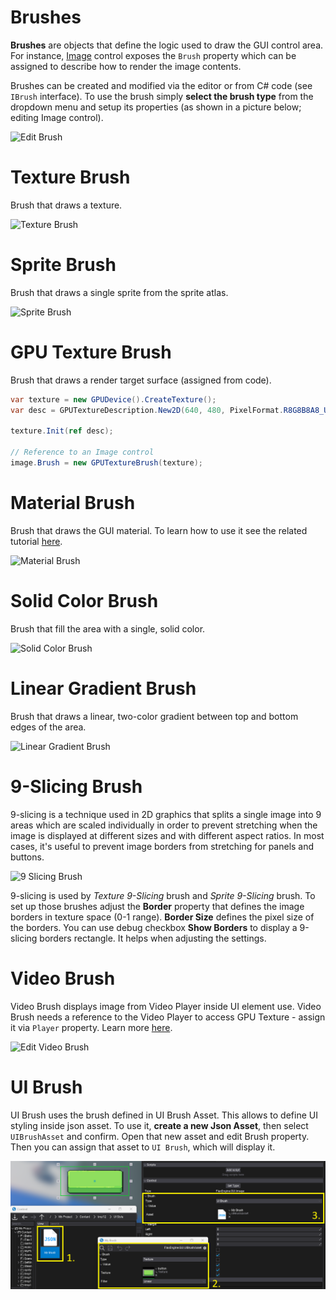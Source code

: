 # Brushes

**Brushes** are objects that define the logic used to draw the GUI control area. For instance, [Image](../controls/image.md) control exposes the `Brush` property which can be assigned to describe how to render the image contents.

Brushes can be created and modified via the editor or from C# code (see `IBrush` interface).
To use the brush simply **select the brush type** from the dropdown menu and setup its properties (as shown in a picture below; editing Image control).

![Edit Brush](media/brush-set-type.png)

# Texture Brush

Brush that draws a texture.

![Texture Brush](media/brush-texture.png)

# Sprite Brush

Brush that draws a single sprite from the sprite atlas.

![Sprite Brush](media/brush-sprite.png)

# GPU Texture Brush

Brush that draws a render target surface (assigned from code).

```cs
var texture = new GPUDevice().CreateTexture();
var desc = GPUTextureDescription.New2D(640, 480, PixelFormat.R8G8B8A8_UNorm);

texture.Init(ref desc);

// Reference to an Image control
image.Brush = new GPUTextureBrush(texture);
```

# Material Brush

Brush that draws the GUI material. To learn how to use it see the related tutorial [here](../tutorials/create-gui-material.md).

![Material Brush](media/brush-material.png)

# Solid Color Brush

Brush that fill the area with a single, solid color.

![Solid Color Brush](media/brush-solid-color.png)

# Linear Gradient Brush

Brush that draws a linear, two-color gradient between top and bottom edges of the area.

![Linear Gradient Brush](media/brush-linear-gradient.png)

# 9-Slicing Brush

9-slicing is a technique used in 2D graphics that splits a single image into 9 areas which are scaled individually in order to prevent stretching when the image is displayed at different sizes and with different aspect ratios. In most cases, it's useful to prevent image borders from stretching for panels and buttons.

![9 Slicing Brush](media/9slicing.gif)

9-slicing is used by *Texture 9-Slicing* brush and *Sprite 9-Slicing* brush. To set up those brushes adjust the **Border** property that defines the image borders in texture space (0-1 range). **Border Size** defines the pixel size of the borders. You can use debug checkbox **Show Borders** to display a 9-slicing borders rectangle. It helps when adjusting the settings.

# Video Brush

Video Brush displays image from Video Player inside UI element use. Video Brush needs a reference to the Video Player to access GPU Texture - assign it via `Player` property. Learn more [here](../../graphics/video/index.md).

![Edit Video Brush](../../graphics/video/media/video-brush-edit.png)

# UI Brush

UI Brush uses the brush defined in UI Brush Asset. This allows to define UI styling inside json asset. To use it, **create a new Json Asset**, then select `UIBrushAsset` and confirm. Open that new asset and edit Brush property. Then you can assign that asset to `UI Brush`, which will display it.

![UI Brush](media/ui-brush.png)
